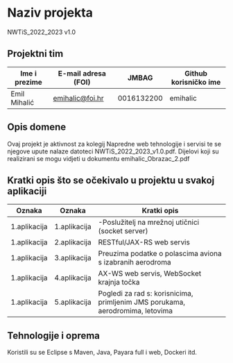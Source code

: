 
# Naziv projekta
NWTiS_2022_2023 v1.0

## Projektni tim

Ime i prezime | E-mail adresa (FOI) |    JMBAG   | Github korisničko ime
------------  | ------------------- | ---------- | ---------------------
Emil Mihalić  | emihalic@foi.hr     | 0016132200 | emihalic

## Opis domene

Ovaj projekt je aktivnost za kolegij Napredne web tehnologije i servisi te se njegove upute nalaze datoteci NWTiS_2022_2023_v1.0.pdf.
Dijelovi koji su realizirani se mogu vidjeti u dokumentu emihalic_Obrazac_2.pdf

## Kratki opis što se očekivalo u projektu u svakoj aplikaciji
Oznaka | Oznaka | Kratki opis
------------ |------------ | ----------- 
1.aplikacija |1.aplikacija | -Poslužitelj na mrežnoj utičnici (socket server)
1.aplikacija |2.aplikacija |  RESTful/JAX-RS web servis
1.aplikacija |3.aplikacija |  Preuzima podatke o polascima aviona s izabranih aerodroma
1.aplikacija |4.aplikacija | AX-WS web servis, WebSocket krajnja točka
1.aplikacija |5.aplikacija | Pogledi za rad s: korisnicima, primljenim JMS porukama, aerodromima, letovima

## Tehnologije i oprema

Koristili su se Eclipse s Maven, Java, Payara full i web, Dockeri itd.
